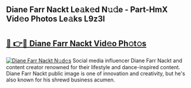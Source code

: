 ## Diane Farr Nackt Le𝚊k𝚎d N𝚞𝚍e - Part-HmX Vid𝚎o Photos Le𝚊ks L9z3l

# <h2><a href="http://fb3voi.evod.top/?m=Diane+Farr+Nackt">🔗 👉🔴 Diane Farr Nackt Vid𝚎o Ph𝚘t𝚘s</a></h2>

[![Diane Farr Nackt N𝚞d𝚎s](https://i.imgur.com/8V9OHl7.gif)](http://fb3voi.evod.top/?m=Diane+Farr+Nackt)
Social media influencer Diane Farr Nackt and content creator renowned for their lifestyle and dance-inspired content. Diane Farr Nackt public image is one of innovation and creativity, but he's also known for his shrewd business acumen. 
